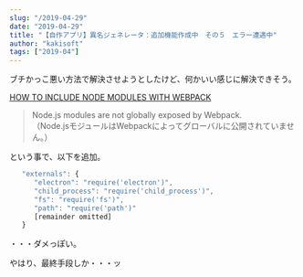 ```yaml
---
slug: "/2019-04-29"
date: "2019-04-29"
title: "【自作アプリ】異名ジェネレータ：追加機能作成中　その５　エラー遭遇中"
author: "kakisoft"
tags: ["2019-04"]
---
```

ブチかっこ悪い方法で解決させようとしたけど、何かいい感じに解決できそう。  

[HOW TO INCLUDE NODE MODULES WITH WEBPACK](http://www.matthiassommer.it/software-architecture/webpack-node-modules/)  


>Node.js modules are not globally exposed by Webpack.  
>（Node.jsモジュールはWebpackによってグローバルに公開されていません。）  

という事で、以下を追加。
```js
   "externals": {
      "electron": "require('electron')",
      "child_process": "require('child_process')",
      "fs": "require('fs')",
      "path": "require('path')"
      [remainder omitted]
   }
```

・・・ダメっぽい。  

やはり、最終手段しか・・・ッ  
